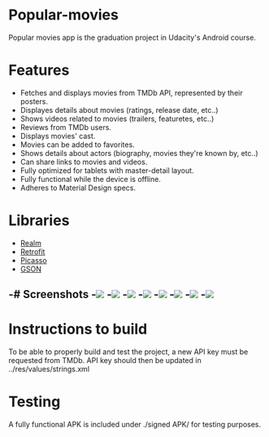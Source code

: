 # Popular-movies
Popular movies app is the graduation project in Udacity's Android course.

# Features
- Fetches and displays movies from TMDb API, represented by their posters.
- Displayes details about movies (ratings, release date, etc..)
- Shows videos related to movies (trailers, featuretes, etc..)
- Reviews from TMDb users.
- Displays movies' cast.
- Movies can be added to favorites.
- Shows details about actors (biography, movies they're known by, etc..)
- Can share links to movies and videos.
- Fully optimized for tablets with master-detail layout.
- Fully functional while the device is offline.
- Adheres to Material Design specs.

# Libraries
* [Realm] 
* [Retrofit]
* [Picasso]
* [GSON]

[Realm]: <https://github.com/realm/realm-cocoa>
[Retrofit]: <https://github.com/square/retrofit>
[Picasso]: <https://github.com/square/picasso>
[GSON]: <https://github.com/google/gson>

-# Screenshots
-![](/screenshots/movies_favorites_phone_portrait_framed.png)
-![](/screenshots/movies_favorites_phone_landscape_framed.png)
-![](/screenshots/movies_details_phone_portrait_framed.png)
-![](/screenshots/movies_details_2_phone_portrait_framed.png)
-![](/screenshots/movies_details_3_phone_portrait_framed.png)
-![](/screenshots/movies_person_details_peek_phone_portrait_framed.png)
-![](/screenshots/movies_person_details_full_phone_portrait_framed.png)
-![](/screenshots/movies_popular_tablet_landscape_framed.png)
-

# Instructions to build
To be able to properly build and test the project, a new API key must be requested from TMDb.
API key should then be updated in ../res/values/strings.xml

# Testing
A fully functional APK is included under ./signed APK/ for testing purposes.
